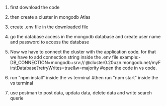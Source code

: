  1. first download the code 
 2. then create a cluster in mongodb Atlas
 3. create .env file in the downloaded file
 
 4. go the database access in the mongodb database and create user name
    and password to access the database
 
 4. Now we have to connect the cluster with the application code. for that we have to add connection string inside the .env file example:- DB_CONNECTION=mongodb+srv://:@cluster0.20uzn.mongodb.net/myFirstDatabase?retryWrites=true&w=majority #open the code in vs code. 
 
 4. run "npm install" inside the vs terminal #then run "npm start" inside the vs terminal 
 5. use postman to post data, updata data, delete data and write search querie
